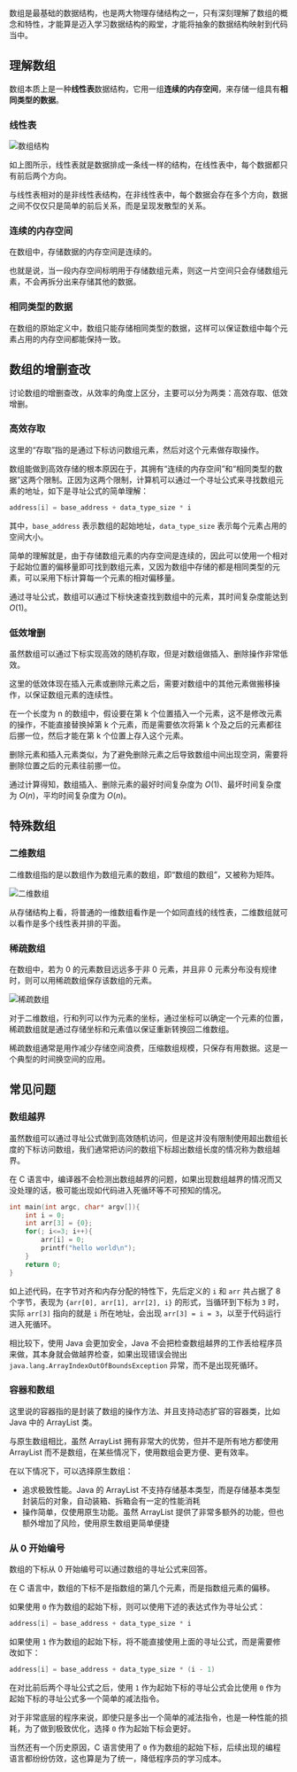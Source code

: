 
数组是最基础的数据结构，也是两大物理存储结构之一，只有深刻理解了数组的概念和特性，才能算是迈入学习数据结构的殿堂，才能将抽象的数据结构映射到代码当中。

<!--more-->

## 理解数组

数组本质上是一种**线性表**数据结构，它用一组**连续的内存空间**，来存储一组具有**相同类型的数据**。

### 线性表

![数组结构](assets/数组结构.png)

如上图所示，线性表就是数据排成一条线一样的结构，在线性表中，每个数据都只有前后两个方向。

与线性表相对的是非线性表结构，在非线性表中，每个数据会存在多个方向，数据之间不仅仅只是简单的前后关系，而是呈现发散型的关系。

### 连续的内存空间

在数组中，存储数据的内存空间是连续的。

也就是说，当一段内存空间标明用于存储数组元素，则这一片空间只会存储数组元素，不会再拆分出来存储其他的数据。

### 相同类型的数据

在数组的原始定义中，数组只能存储相同类型的数据，这样可以保证数组中每个元素占用的内存空间都能保持一致。

## 数组的增删查改

讨论数组的增删查改，从效率的角度上区分，主要可以分为两类：高效存取、低效增删。

### 高效存取

这里的“存取”指的是通过下标访问数组元素，然后对这个元素做存取操作。

数组能做到高效存储的根本原因在于，其拥有“连续的内存空间”和“相同类型的数据”这两个限制。正因为这两个限制，计算机可以通过一个寻址公式来寻找数组元素的地址，如下是寻址公式的简单理解：

```c
address[i] = base_address + data_type_size * i
```

其中，`base_address` 表示数组的起始地址，`data_type_size` 表示每个元素占用的空间大小。

简单的理解就是，由于存储数组元素的内存空间是连续的，因此可以使用一个相对于起始位置的偏移量即可找到数组元素，又因为数组中存储的都是相同类型的元素，可以采用下标计算每一个元素的相对偏移量。

通过寻址公式，数组可以通过下标快速查找到数组中的元素，其时间复杂度能达到 $O(1)$。

### 低效增删

虽然数组可以通过下标实现高效的随机存取，但是对数组做插入、删除操作非常低效。

这里的低效体现在插入元素或删除元素之后，需要对数组中的其他元素做搬移操作，以保证数组元素的连续性。

在一个长度为 n 的数组中，假设要在第 k 个位置插入一个元素，这不是修改元素的操作，不能直接替换掉第 k 个元素，而是需要依次将第 k 个及之后的元素都往后挪一位，然后才能在第 k 个位置上存入这个元素。

删除元素和插入元素类似，为了避免删除元素之后导致数组中间出现空洞，需要将删除位置之后的元素往前挪一位。

通过计算得知，数组插入、删除元素的最好时间复杂度为 $O(1)$、最坏时间复杂度为 $O(n)$，平均时间复杂度为 $O(n)$。

## 特殊数组

### 二维数组

二维数组指的是以数组作为数组元素的数组，即“数组的数组”，又被称为矩阵。

![二维数组](assets/二维数组.png)

从存储结构上看，将普通的一维数组看作是一个如同直线的线性表，二维数组就可以看作是多个线性表并排的平面。

### 稀疏数组

在数组中，若为 0 的元素数目远远多于非 0 元素，并且非 0 元素分布没有规律时，则可以用稀疏数组保存该数组的元素。

![稀疏数组](assets/稀疏数组.png)

对于二维数组，行和列可以作为元素的坐标，通过坐标可以确定一个元素的位置，稀疏数组就是通过存储坐标和元素值以保证重新转换回二维数组。

稀疏数组通常是用作减少存储空间浪费，压缩数组规模，只保存有用数据。这是一个典型的时间换空间的应用。

## 常见问题

### 数组越界

虽然数组可以通过寻址公式做到高效随机访问，但是这并没有限制使用超出数组长度的下标访问数组，我们通常把访问的数组下标超出数组长度的情况称为数组越界。

在 C 语言中，编译器不会检测出数组越界的问题，如果出现数组越界的情况而又没处理的话，极可能出现如代码进入死循环等不可预知的情况。

```c
int main(int argc, char* argv[]){
    int i = 0;
    int arr[3] = {0};
    for(; i<=3; i++){
        arr[i] = 0;
        printf("hello world\n");
    }
    return 0;
}
```

如上述代码，在字节对齐和内存分配的特性下，先后定义的 `i` 和 `arr` 共占据了 8 个字节，表现为 `{arr[0], arr[1], arr[2], i}` 的形式，当循环到下标为 `3` 时，实际 `arr[3]` 指向的就是 `i` 所在地址，会出现 `arr[3] = i = 3`，以至于代码运行进入死循环。

相比较下，使用 Java 会更加安全，Java 不会把检查数组越界的工作丢给程序员来做，其本身就会做越界检查，如果出现错误会抛出 `java.lang.ArrayIndexOutOfBoundsException` 异常，而不是出现死循环。

### 容器和数组

这里说的容器指的是封装了数组的操作方法、并且支持动态扩容的容器类，比如 Java 中的 ArrayList 类。

与原生数组相比，虽然 ArrayList 拥有非常大的优势，但并不是所有地方都使用 ArrayList 而不是数组，在某些情况下，使用数组会更方便、更有效率。

在以下情况下，可以选择原生数组：

- 追求极致性能。Java 的 ArrayList 不支持存储基本类型，而是存储基本类型封装后的对象，自动装箱、拆箱会有一定的性能消耗
- 操作简单，仅使用原生功能。虽然 ArrayList 提供了非常多额外的功能，但也额外增加了风险，使用原生数组更简单便捷

### 从 0 开始编号

数组的下标从 0 开始编号可以通过数组的寻址公式来回答。

在 C 语言中，数组的下标不是指数组的第几个元素，而是指数组元素的偏移。

如果使用 `0` 作为数组的起始下标，则可以使用下述的表达式作为寻址公式：

```c
address[i] = base_address + data_type_size * i
```

如果使用 `1` 作为数组的起始下标，将不能直接使用上面的寻址公式，而是需要修改如下：

```c
address[i] = base_address + data_type_size * (i - 1)
```

在对比前后两个寻址公式之后，使用 `1` 作为起始下标的寻址公式会比使用 `0` 作为起始下标的寻址公式多一个简单的减法指令。

对于非常底层的程序来说，即使只是多出一个简单的减法指令，也是一种性能的损耗，为了做到极致优化，选择 `0` 作为起始下标会更好。

当然还有一个历史原因，C 语言使用了 `0` 作为数组的起始下标，后续出现的编程语言都纷纷仿效，这也算是为了统一，降低程序员的学习成本。

